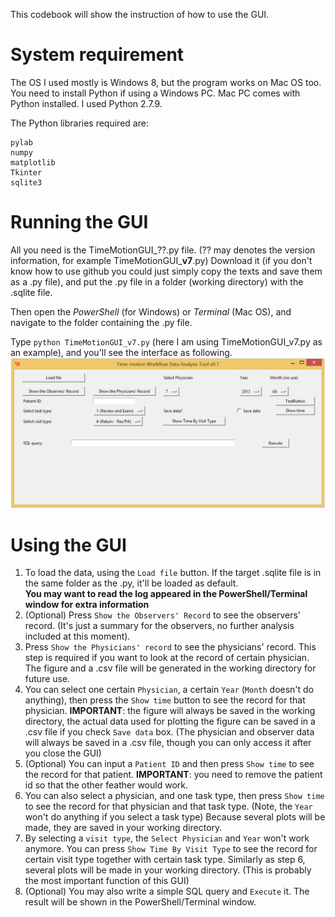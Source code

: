 This codebook will show the instruction of how to use the GUI.

# System requirement
The OS I used mostly is Windows 8, but the program works on Mac OS too.
You need to install Python if using a Windows PC. Mac PC comes with Python installed. I used Python 2.7.9.

The Python libraries required are:
```
pylab
numpy
matplotlib
Tkinter
sqlite3
```

# Running the GUI
All you need is the TimeMotionGUI_??.py file. (?? may denotes the version information, for example TimeMotionGUI_**v7**.py) Download it (if you don't know how to use github you could just simply copy the texts and save them as a .py file), and put the .py file in a folder (working directory) with the .sqlite file.

Then open the *PowerShell* (for Windows) or *Terminal* (Mac OS), and navigate to the folder containing the .py file.

Type `python TimeMotionGUI_v7.py` (here I am using TimeMotionGUI_v7.py as an example), and you'll see the interface as following.
![GUI layout](Plots/TimeMotionGUI_v7.png)

# Using the GUI
1. To load the data, using the `Load file` button. If the target .sqlite file is in the same folder as the .py, it'll be loaded as default.  
**You may want to read the log appeared in the PowerShell/Terminal window for extra information**  
2. (Optional) Press `Show the Observers' Record` to see the observers' record. (It's just a summary for the observers, no further analysis included at this moment).  
3. Press `Show the Physicians' record` to see the physicians' record. This step is required if you want to look at the record of certain physician. The figure and a .csv file will be generated in the working directory for future use.  
4. You can select one certain `Physician`, a certain `Year` (`Month` doesn't do anything), then press the `Show time` button to see the record for that physician. **IMPORTANT**: the figure will always be saved in the working directory, the actual data used for plotting the figure can be saved in a .csv file if you check `Save data` box. (The physician and observer data will always be saved in a .csv file, though you can only access it after you close the GUI)  
5. (Optional) You can input a `Patient ID` and then press `Show time` to see the record for that patient. **IMPORTANT**: you need to remove the patient id so that the other feather would work.  
6. You can also select a physician, and one task type, then press `Show time` to see the record for that physician and that task type. (Note, the `Year` won't do anything if you select a task type) Because several plots will be made, they are saved in your working directory.  
7. By selecting a `visit type`, the `Select Physician` and `Year` won't work anymore. You can press `Show Time By Visit Type` to see the record for certain visit type together with certain task type. Similarly as step 6, several plots will be made in your working directory. (This is probably the most important function of this GUI)  
8. (Optional) You may also write a simple SQL query and `Execute` it. The result will be shown in the PowerShell/Terminal window.


